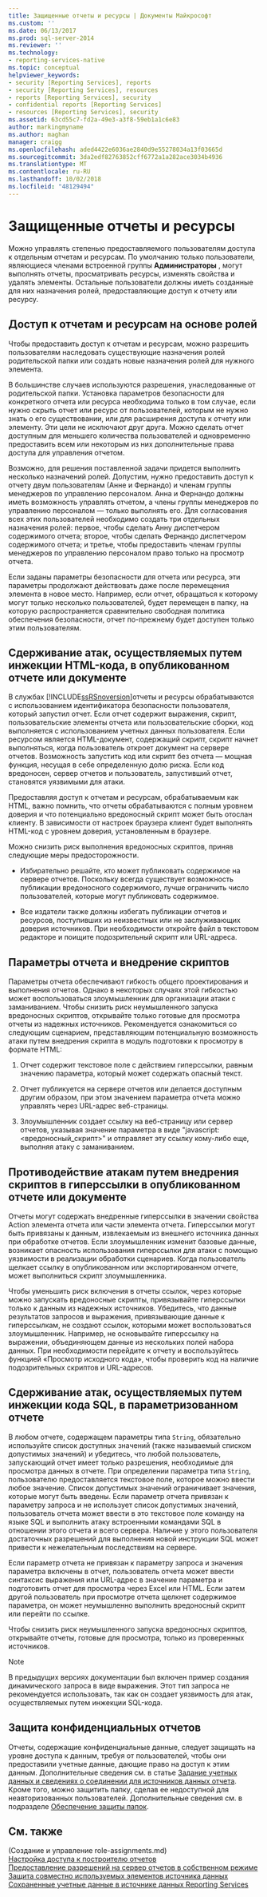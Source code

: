 ```yaml
---
title: Защищенные отчеты и ресурсы | Документы Майкрософт
ms.custom: ''
ms.date: 06/13/2017
ms.prod: sql-server-2014
ms.reviewer: ''
ms.technology:
- reporting-services-native
ms.topic: conceptual
helpviewer_keywords:
- security [Reporting Services], reports
- security [Reporting Services], resources
- reports [Reporting Services], security
- confidential reports [Reporting Services]
- resources [Reporting Services], security
ms.assetid: 63cd55c7-fd2a-49e3-a3f8-59eb1a1c6e83
author: markingmyname
ms.author: maghan
manager: craigg
ms.openlocfilehash: aded4422e6036ae2840d9e55278034a13f03665d
ms.sourcegitcommit: 3da2edf82763852cff6772a1a282ace3034b4936
ms.translationtype: MT
ms.contentlocale: ru-RU
ms.lasthandoff: 10/02/2018
ms.locfileid: "48129494"
---
```

# <a name="secure-reports-and-resources"></a>Защищенные отчеты и ресурсы
  Можно управлять степенью предоставляемого пользователям доступа к отдельным отчетам и ресурсам. По умолчанию только пользователи, являющиеся членами встроенной группы **Администраторы** , могут выполнять отчеты, просматривать ресурсы, изменять свойства и удалять элементы. Остальные пользователи должны иметь созданные для них назначения ролей, предоставляющие доступ к отчету или ресурсу.  
  
## <a name="role-based-access-to-reports-and-resources"></a>Доступ к отчетам и ресурсам на основе ролей  
 Чтобы предоставить доступ к отчетам и ресурсам, можно разрешить пользователям наследовать существующие назначения ролей родительской папки или создать новые назначения ролей для нужного элемента.  
  
 В большинстве случаев используются разрешения, унаследованные от родительской папки. Установка параметров безопасности для конкретного отчета или ресурса необходима только в том случае, если нужно скрыть отчет или ресурс от пользователей, которым не нужно знать о его существовании, или для расширения доступа к отчету или элементу. Эти цели не исключают друг друга. Можно сделать отчет доступным для меньшего количества пользователей и одновременно предоставить всем или некоторым из них дополнительные права доступа для управления отчетом.  
  
 Возможно, для решения поставленной задачи придется выполнить несколько назначений ролей. Допустим, нужно предоставить доступ к отчету двум пользователям (Анне и Фернандо) и членам группы менеджеров по управлению персоналом. Анна и Фернандо должны иметь возможность управлять отчетом, а члены группы менеджеров по управлению персоналом — только выполнять его. Для согласования всех этих пользователей необходимо создать три отдельных назначения ролей: первое, чтобы сделать Анну диспетчером содержимого отчета; второе, чтобы сделать Фернандо диспетчером содержимого отчета; и третье, чтобы предоставить членам группы менеджеров по управлению персоналом право только на просмотр отчета.  
  
 Если заданы параметры безопасности для отчета или ресурса, эти параметры продолжают действовать даже после перемещения элемента в новое место. Например, если отчет, обращаться к которому могут только несколько пользователей, будет перемещен в папку, на которую распространяется сравнительно свободная политика обеспечения безопасности, отчет по-прежнему будет доступен только этим пользователям.  
  
## <a name="mitigating-html-injection-attacks-in-a-published-report-or-document"></a>Сдерживание атак, осуществляемых путем инжекции HTML-кода, в опубликованном отчете или документе  
 В службах [!INCLUDE[ssRSnoversion](../../includes/ssrsnoversion-md.md)]отчеты и ресурсы обрабатываются с использованием идентификатора безопасности пользователя, который запустил отчет. Если отчет содержит выражения, скрипт, пользовательские элементы отчета или пользовательские сборки, код выполняется с использованием учетных данных пользователя. Если ресурсом является HTML-документ, содержащий скрипт, скрипт начнет выполняться, когда пользователь откроет документ на сервере отчетов. Возможность запустить код или скрипт без отчета — мощная функция, несущая в себе определенную долю риска. Если код вредоносен, сервер отчетов и пользователь, запустивший отчет, становятся уязвимыми для атаки.  
  
 Предоставляя доступ к отчетам и ресурсам, обрабатываемым как HTML, важно помнить, что отчеты обрабатываются с полным уровнем доверия и что потенциально вредоносный скрипт может быть отослан клиенту. В зависимости от настроек браузера клиент будет выполнять HTML-код с уровнем доверия, установленным в браузере.  
  
 Можно снизить риск выполнения вредоносных скриптов, приняв следующие меры предосторожности.  
  
-   Избирательно решайте, кто может публиковать содержимое на сервере отчетов. Поскольку всегда существует возможность публикации вредоносного содержимого, лучше ограничить число пользователей, которые могут публиковать содержимое.  
  
-   Все издатели также должны избегать публикации отчетов и ресурсов, поступивших из неизвестных или не заслуживающих доверия источников. При необходимости откройте файл в текстовом редакторе и поищите подозрительный скрипт или URL-адреса.  
  
## <a name="report-parameters-and-script-injection"></a>Параметры отчета и внедрение скриптов  
 Параметры отчета обеспечивают гибкость общего проектирования и выполнения отчетов. Однако в некоторых случаях этой гибкостью может воспользоваться злоумышленник для организации атаки с заманиванием. Чтобы снизить риск неумышленного запуска вредоносных скриптов, открывайте только готовые для просмотра отчеты из надежных источников. Рекомендуется ознакомиться со следующим сценарием, представляющим потенциальную возможность атаки путем внедрения скрипта в модуль подготовки к просмотру в формате HTML:  
  
1.  Отчет содержит текстовое поле с действием гиперссылки, равным значению параметра, который может содержать опасный текст.  
  
2.  Отчет публикуется на сервере отчетов или делается доступным другим образом, при этом значением параметра отчета можно управлять через URL-адрес веб-страницы.  
  
3.  Злоумышленник создает ссылку на веб-страницу или сервер отчетов, указывая значение параметра в виде "javascript:\<вредоносный_скрипт>" и отправляет эту ссылку кому-либо еще, выполняя атаку с заманиванием.  
  
## <a name="mitigating-script-injection-attacks-in-a-hyperlink-in-a-published-report-or-document"></a>Противодействие атакам путем внедрения скриптов в гиперссылки в опубликованном отчете или документе  
 Отчеты могут содержать внедренные гиперссылки в значении свойства Action элемента отчета или части элемента отчета. Гиперссылки могут быть привязаны к данным, извлекаемым из внешнего источника данных при обработке отчетов. Если злоумышленник изменит базовые данные, возникает опасность использования гиперссылки для атаки с помощью уязвимости в реализации обработки сценариев. Когда пользователь щелкает ссылку в опубликованном или экспортированном отчете, может выполниться скрипт злоумышленника.  
  
 Чтобы уменьшить риск включения в отчеты ссылок, через которые можно запускать вредоносные скрипты, привязывайте гиперссылки только к данным из надежных источников. Убедитесь, что данные результатов запросов и выражения, привязывающие данные к гиперссылкам, не создают ссылок, которыми может воспользоваться злоумышленник. Например, не основывайте гиперссылку на выражении, объединяющем данные из нескольких полей набора данных. При необходимости перейдите к отчету и воспользуйтесь функцией «Просмотр исходного кода», чтобы проверить код на наличие подозрительных скриптов и URL-адресов.  
  
## <a name="mitigating-sql-injection-attacks-in-a-parameterized-report"></a>Сдерживание атак, осуществляемых путем инжекции кода SQL, в параметризованном отчете  
 В любом отчете, содержащем параметры типа `String`, обязательно используйте список доступных значений (также называемый списком допустимых значений) и убедитесь, что любой пользователь, запускающий отчет имеет только разрешения, необходимые для просмотра данных в отчете. При определении параметра типа `String`, пользователю предоставляется текстовое поле, которое можно ввести любое значение. Список допустимых значений ограничивает значения, которые могут быть введены. Если параметр отчета привязан к параметру запроса и не использует список допустимых значений, пользователь отчета может ввести в это текстовое поле команду на языке SQL и выполнить атаку встроенными командами SQL в отношении этого отчета и всего сервера. Наличие у этого пользователя достаточных разрешений для выполнения новой инструкции SQL может привести к нежелательным последствиям на сервере.  
  
 Если параметр отчета не привязан к параметру запроса и значения параметра включены в отчет, пользователь отчета может ввести синтаксис выражения или URL-адрес в значение параметра и подготовить отчет для просмотра через Excel или HTML. Если затем другой пользователь при просмотре отчета щелкнет содержимое параметра, он может неумышленно выполнить вредоносный скрипт или перейти по ссылке.  
  
 Чтобы снизить риск неумышленного запуска вредоносных скриптов, открывайте отчеты, готовые для просмотра, только из проверенных источников.  
  
> [!NOTE]  
>  В предыдущих версиях документации был включен пример создания динамического запроса в виде выражения. Этот тип запроса не рекомендуется использовать, так как он создает уязвимость для атак, осуществляемых путем инжекции SQL-кода.  
  
## <a name="securing-confidential-reports"></a>Защита конфиденциальных отчетов  
 Отчеты, содержащие конфиденциальные данные, следует защищать на уровне доступа к данным, требуя от пользователей, чтобы они предоставили учетные данные, дающие право на доступ к этим данным. Дополнительные сведения см. в статье [Задание учетных данных и сведениях о соединении для источников данных отчета](../report-data/specify-credential-and-connection-information-for-report-data-sources.md). Кроме того, можно защитить папку, сделав ее недоступной для неавторизованных пользователей. Дополнительные сведения см. в подразделе [Обеспечение защиты папок](secure-folders.md).  
  
## <a name="see-also"></a>См. также  
 (Создание и управление role-assignments.md)   
 [Настройка доступа к построителю отчетов](../report-server/configure-report-builder-access.md)   
 [Предоставление разрешений на сервер отчетов в собственном режиме](granting-permissions-on-a-native-mode-report-server.md)   
 [Защита совместно используемых элементов источника данных](secure-shared-data-source-items.md)   
 [Сохраненные учетные данные в источнике данных Reporting Services](../report-data/store-credentials-in-a-reporting-services-data-source.md)  
  
  
